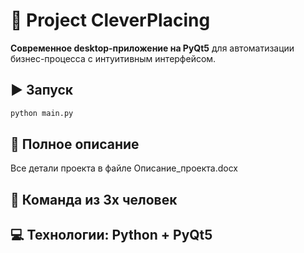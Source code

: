 # 🚀 Project CleverPlacing

**Современное desktop-приложение на PyQt5** для автоматизации бизнес-процесса с интуитивным интерфейсом.

## ▶️ Запуск
```bash
python main.py
```

## 📄 Полное описание
Все детали проекта в файле Описание_проекта.docx

## 👥 Команда из 3х человек

## 💻 Технологии: Python + PyQt5
